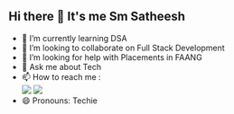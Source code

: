 ## Hi there 👋 It's me Sm Satheesh

- 🌱 I’m currently learning DSA
- 👯 I’m looking to collaborate on Full Stack Development
- 🤔 I’m looking for help with Placements in FAANG
- 💬 Ask me about Tech
- 📫 How to reach me :
<br /> [<img src="https://img.shields.io/badge/LinkedIn-0077B5?style=for-the-badge&logo=linkedin&logoColor=white" />](https://www.linkedin.com/in/s-m-satheesh/) [<img src="https://cdn3d.iconscout.com/3d/free/thumb/free-gmail-10231620-8264006.png?f=webp" />](https://mail.google.com/mail/u/0/?to=smsatheesh20000@gmail.com&fs=1&tf=cm)
- 😄 Pronouns: Techie
